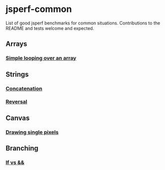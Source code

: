 jsperf-common
=============

List of good jsperf benchmarks for common situations. Contributions to the README and tests welcome and expected.


## Arrays

### [Simple looping over an array](http://jsperf.com/for-vs-foreach/60)

## Strings

### [Concatenation](http://jsperf.com/array-push-vs-unshift/22)
### [Reversal](http://jsperf.com/string-reverse-function-performance)

## Canvas

### [Drawing single pixels](http://jsperf.com/setting-canvas-pixel/10)

## Branching

### [If vs &&](http://jsperf.com/if-statement-verses-and-operator)
